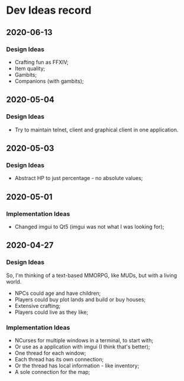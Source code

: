 # Dev Ideas record

## 2020-06-13
### Design Ideas
- Crafting fun as FFXIV;
- Item quality;
- Gambits;
- Companions (with gambits);

## 2020-05-04
### Design Ideas
- Try to maintain telnet, client and graphical client in one application.

## 2020-05-03
### Design Ideas
- Abstract HP to just percentage - no absolute values;

## 2020-05-01
### Implementation Ideas
- Changed imgui to Qt5 (imgui was not what I was looking for);

## 2020-04-27
### Design Ideas
So, I'm thinking of a text-based MMORPG, like MUDs, but with a living world.
 - NPCs could age and have children;
 - Players could buy plot lands and build or buy houses;
 - Extensive crafting;
 - Players could live as they like;
 
### Implementation Ideas
 - NCurses for multiple windows in a terminal, to start with;
 - Or use as a application with imgui (I think that's better);
 - One thread for each window;
 - Each thread has its own connection;
 - Or the thread has local information - like inventory;
 - A sole connection for the map;
